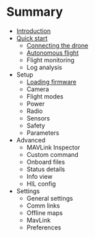# Summary

* [Introduction](README.md)
* [Quick start](quickstart.md)
   * [Connecting the drone](quickstart_connecting_the_drone.md)
   * [Autonomous flight](quickstart_autonomous_flight.md)
   * Flight monitoring
   * Log analysis
* Setup
   * [Loading firmware](setup_loading_firmware.md)
   * Camera
   * Flight modes
   * Power
   * Radio
   * Sensors
   * Safety
   * Parameters
* Advanced
   * MAVLink Inspector
   * Custom command
   * Onboard files
   * Status details
   * Info view
   * HIL config
* Settings
   * General settings
   * Comm links
   * Offline maps
   * MavLink
   * Preferences

